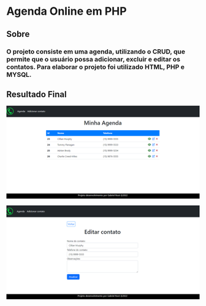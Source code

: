 # Agenda Online em PHP

## Sobre

### O projeto consiste em uma agenda, utilizando o CRUD, que permite que o usuário possa adicionar, excluir e editar os contatos. Para elaborar o projeto foi utilizado HTML, PHP e MYSQL.


## Resultado Final

![image](https://raw.githubusercontent.com/Gabriel-Silvaa/agenda_php/main/img/agenda.png)

![image](https://raw.githubusercontent.com/Gabriel-Silvaa/agenda_php/main/img/agenda2.png)



